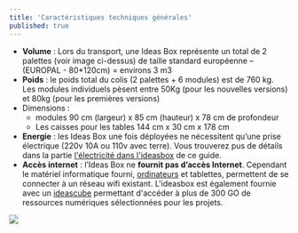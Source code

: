 ```yaml
---
title: 'Caractéristiques techniques générales'
published: true
---
```


* **Volume** : Lors du transport, une Ideas Box représente un total de 2 palettes (voir image ci-dessus) de taille standard européenne – (EUROPAL - 80*120cm) = environs 3 m3
* **Poids** :  le poids total du colis (2 palettes + 6 modules) est de 760 kg. Les modules individuels pèsent entre 50Kg (pour les nouvelles versions) et 80kg (pour les premières versions)
* Dimensions : 
  * modules 90 cm (largeur) x 85 cm (hauteur) x 78 cm de profondeur
  * Les caisses pour les tables 144 cm x 30 cm x 178 cm
* **Energie** : les Ideas Box une fois déployées ne nécessitent qu’une prise électrique (220v 10A ou 110v avec terre). Vous trouverez pus de détails dans la partie [l'électricité dans l'ideasbox](http://ideasbox.doc.bibliosansfrontieres.org/fr/electricity-in-the-box) de ce guide.
* **Accès internet** : l’Ideas Box ne **fournit pas d’accès Internet**. Cependant le matériel informatique fourni, [ordinateurs](http://ideasbox.doc.bibliosansfrontieres.org/fr/computers) et tablettes, permettent de se connecter à un réseau wifi existant. L'ideasbox est également fournie avec un [ideascube](http://ideascube-hardware.doc.bibliosansfrontieres.org/en) permettant d'accéder à plus de 300 GO de ressources numériques sélectionnées pour les projets.

![](ideasbox_palette.png)